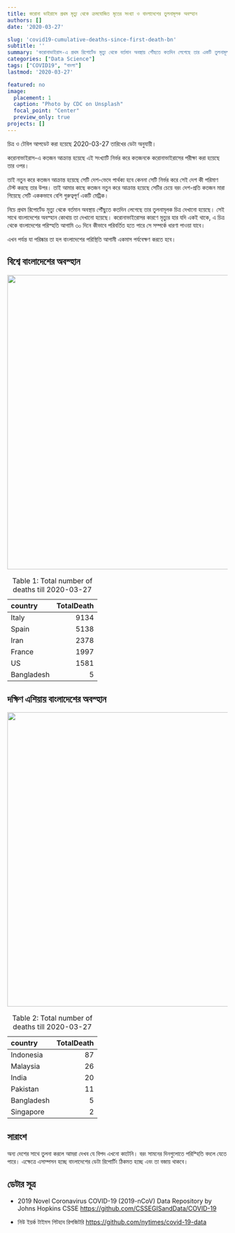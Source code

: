 ```yaml
---
title: করোনা ভাইরাসে প্রথম মৃত্যু থেকে ক্রমযোজিত মৃতের সংখ্যা ও বাংলাদেশের তুলনামূলক অবস্হান
authors: []
date: '2020-03-27'

slug: 'covid19-cumulative-deaths-since-first-death-bn'
subtitle: ''
summary: 'করোনাভাইরাস-এ প্রথম রিপোর্টেড মৃত্যু থেকে বর্তমান অবস্থায় পৌঁছতে কতদিন লেগেছে তার একটি তুলনামূলক চিত্র'
categories: ["Data Science"]
tags: ["COVID19", "বাংলা"]
lastmod: '2020-03-27'

featured: no
image:
  placement: 1
  caption: "Photo by CDC on Unsplash"
  focal_point: "Center"
  preview_only: true
projects: []
---
```







চিত্র ও টেবিল আপডেট করা হয়েছে 2020-03-27 তারিখের ডেটা অনুযায়ী।

করোনাভাইরাস-এ কতজন আক্রান্ত হয়েছে এই সংখ্যাটি নির্ভর করে কতজনকে করোনাভাইরাসের পরীক্ষা করা হয়েছে তার ওপর।

তাই নতুন করে কতজন আক্রান্ত হয়েছে সেটি দেশ-ভেদে পার্থক্য হবে কেননা সেটি নির্ভর করে সেই দেশ কী পরিমাণ টেস্ট করছে তার উপর। তাই আমার কাছে কতজন নতুন করে আক্রান্ত হয়েছে সেটির চেয়ে বরং দেশ-প্রতি কতজন মারা গিয়েছে সেটি এককভাবে বেশি গুরুত্বপূর্ণ একটি মেট্রিক।

নিচে প্রথম রিপোর্টেড মৃত্যু থেকে বর্তমান অবস্থায় পৌঁছুতে কতদিন লেগেছে তার তুলনামূলক চিত্র দেখানো হয়েছে। সেই সাথে বাংলাদেশের অবস্হান কোথায় তা দেখানো হয়েছে। করোনাভাইরােসর কারণে মৃত্যুর হার যদি একই থাকে, এ চিত্র থেকে বাংলাদেশের পরিস্হতি আগামি ৩০ দিনে কীভাবে পরিবর্তিত হতে পারে সে সম্পর্কে ধারণা পাওয়া যাবে।

এখন পর্যন্ত যা পরিষ্কার তা হল বাংলাদেশের পরিস্থিতি আগামী একমাস পর্যবেক্ষণ করতে হবে।

## বিশ্বে বাংলাদেশের অবস্হান

<img src="/post/2020-03-27-covid19-cumulative-deaths-since-death0/index_files/figure-html/covid19-death-world-1.png" width="672" />

<table class="table" style="margin-left: auto; margin-right: auto;">
<caption>Table 1: Total number of deaths till 2020-03-27</caption>
 <thead>
  <tr>
   <th style="text-align:left;"> country </th>
   <th style="text-align:right;"> TotalDeath </th>
  </tr>
 </thead>
<tbody>
  <tr>
   <td style="text-align:left;"> Italy </td>
   <td style="text-align:right;"> 9134 </td>
  </tr>
  <tr>
   <td style="text-align:left;"> Spain </td>
   <td style="text-align:right;"> 5138 </td>
  </tr>
  <tr>
   <td style="text-align:left;"> Iran </td>
   <td style="text-align:right;"> 2378 </td>
  </tr>
  <tr>
   <td style="text-align:left;"> France </td>
   <td style="text-align:right;"> 1997 </td>
  </tr>
  <tr>
   <td style="text-align:left;"> US </td>
   <td style="text-align:right;"> 1581 </td>
  </tr>
  <tr>
   <td style="text-align:left;"> Bangladesh </td>
   <td style="text-align:right;"> 5 </td>
  </tr>
</tbody>
</table>



## দক্ষিণ এশিয়ায় বাংলাদেশের অবস্হান



<img src="/post/2020-03-27-covid19-cumulative-deaths-since-death0/index_files/figure-html/covid19-death-south-asia-1.png" width="672" />


<table class="table" style="margin-left: auto; margin-right: auto;">
<caption>Table 2: Total number of deaths till 2020-03-27</caption>
 <thead>
  <tr>
   <th style="text-align:left;"> country </th>
   <th style="text-align:right;"> TotalDeath </th>
  </tr>
 </thead>
<tbody>
  <tr>
   <td style="text-align:left;"> Indonesia </td>
   <td style="text-align:right;"> 87 </td>
  </tr>
  <tr>
   <td style="text-align:left;"> Malaysia </td>
   <td style="text-align:right;"> 26 </td>
  </tr>
  <tr>
   <td style="text-align:left;"> India </td>
   <td style="text-align:right;"> 20 </td>
  </tr>
  <tr>
   <td style="text-align:left;"> Pakistan </td>
   <td style="text-align:right;"> 11 </td>
  </tr>
  <tr>
   <td style="text-align:left;"> Bangladesh </td>
   <td style="text-align:right;"> 5 </td>
  </tr>
  <tr>
   <td style="text-align:left;"> Singapore </td>
   <td style="text-align:right;"> 2 </td>
  </tr>
</tbody>
</table>


## সারাংশ

অন্য দেশের সাথে তুলনা করলে আমরা দেখব যে বিপদ এখনো কাটেনি। বরং সামনের দিনগুলোতে পরিস্হিতি বদলে যেতে পারে। এক্ষেত্রে এসাম্পসন হচ্ছে বাংলাদেশের ডেটা রিপোর্টিং ঠিকমত হচ্ছে এবং তা বজায় থাকবে। 

## ডেটার সূত্র

- 2019 Novel Coronavirus COVID-19 (2019-nCoV) Data Repository by Johns Hopkins CSSE https://github.com/CSSEGISandData/COVID-19

- নিউ ইয়র্ক টাইমস গিটহাব রিপজিটরি https://github.com/nytimes/covid-19-data
